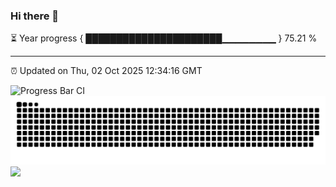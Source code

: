 ### Hi there 👋

⏳ Year progress { ██████████████████████▁▁▁▁▁▁▁▁ } 75.21 %

---

⏰ Updated on Thu, 02 Oct 2025 12:34:16 GMT

![Progress Bar CI](https://github.com/liununu/liununu/workflows/Progress%20Bar%20CI/badge.svg)![](https://raw.githubusercontent.com/L1cardo/L1cardo/main/assets/github-contribution-grid-snake.svg)![](https://raw.githubusercontent.com/seesaws/seesaws/main/assets/github-contribution-grid-snake.svg)
